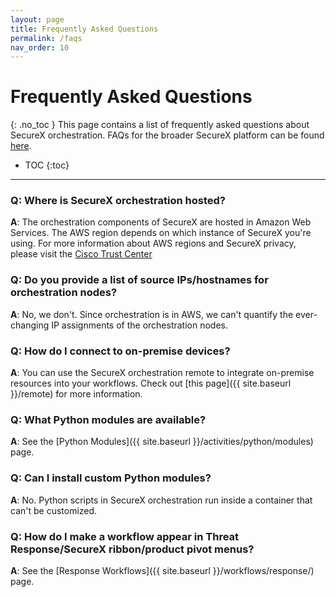 ```yaml
---
layout: page
title: Frequently Asked Questions
permalink: /faqs
nav_order: 10
---
```


# Frequently Asked Questions
{: .no_toc }
This page contains a list of frequently asked questions about SecureX orchestration. FAQs for the broader SecureX platform can be found [here](http://cs.co/SecureX_faq).

- TOC
{:toc}

---

### Q: Where is SecureX orchestration hosted?
**A**: The orchestration components of SecureX are hosted in Amazon Web Services. The AWS region depends on which instance of SecureX you're using. For more information about AWS regions and SecureX privacy, please visit the [Cisco Trust Center](https://trustportal.cisco.com#/1592946938366835)

### Q: Do you provide a list of source IPs/hostnames for orchestration nodes?
**A**: No, we don't. Since orchestration is in AWS, we can't quantify the ever-changing IP assignments of the orchestration nodes.

### Q: How do I connect to on-premise devices?
**A**: You can use the SecureX orchestration remote to integrate on-premise resources into your workflows. Check out [this page]({{ site.baseurl }}/remote) for more information.

### Q: What Python modules are available?
**A**: See the [Python Modules]({{ site.baseurl }}/activities/python/modules) page.

### Q: Can I install custom Python modules?
**A**: No. Python scripts in SecureX orchestration run inside a container that can't be customized.

### Q: How do I make a workflow appear in Threat Response/SecureX ribbon/product pivot menus?
**A**: See the [Response Workflows]({{ site.baseurl }}/workflows/response/) page.